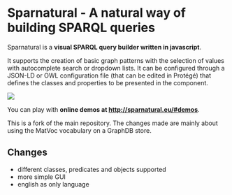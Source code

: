 # Sparnatural - A natural way of building SPARQL queries

Sparnatural is a **visual SPARQL query builder written in javascript**.

It supports the creation of basic graph patterns with the selection of values with autocomplete search or dropdown lists. It can be configured through a JSON-LD or OWL configuration file (that can be edited in Protégé) that defines the classes and properties to be presented in the component.

![](documentation/screencast-sparnatural-dbpedia-v3-en.gif)

You can play with **online demos at http://sparnatural.eu/#demos**.

This is a fork of the main repository. The changes made are mainly about using the MatVoc vocabulary on a GraphDB store.

## Changes

* different classes, predicates and objects supported
* more simple GUI
* english as only language
